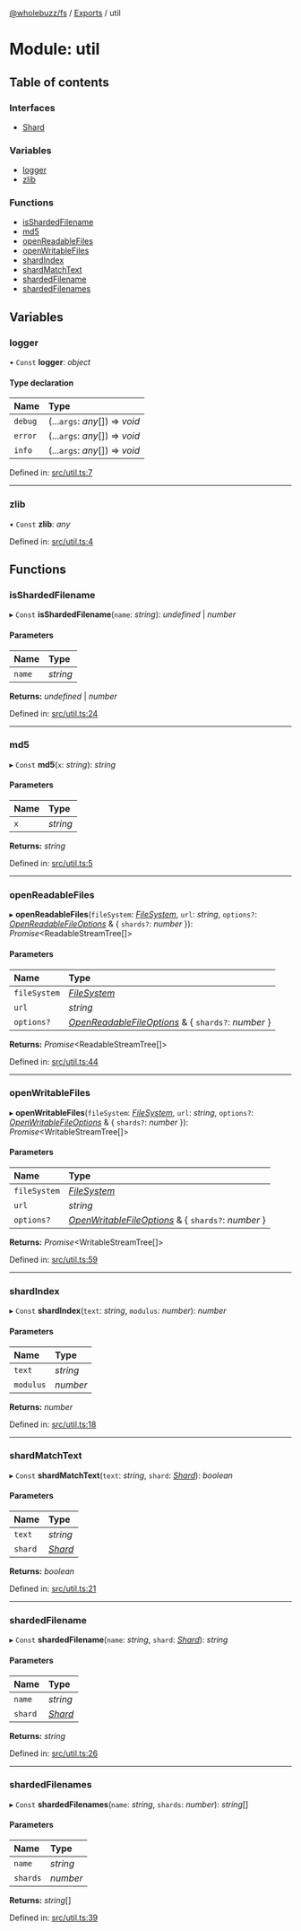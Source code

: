 [@wholebuzz/fs](../README.md) / [Exports](../modules.md) / util

# Module: util

## Table of contents

### Interfaces

- [Shard](../interfaces/util.shard.md)

### Variables

- [logger](util.md#logger)
- [zlib](util.md#zlib)

### Functions

- [isShardedFilename](util.md#isshardedfilename)
- [md5](util.md#md5)
- [openReadableFiles](util.md#openreadablefiles)
- [openWritableFiles](util.md#openwritablefiles)
- [shardIndex](util.md#shardindex)
- [shardMatchText](util.md#shardmatchtext)
- [shardedFilename](util.md#shardedfilename)
- [shardedFilenames](util.md#shardedfilenames)

## Variables

### logger

• `Const` **logger**: *object*

#### Type declaration

| Name | Type |
| :------ | :------ |
| `debug` | (...`args`: *any*[]) => *void* |
| `error` | (...`args`: *any*[]) => *void* |
| `info` | (...`args`: *any*[]) => *void* |

Defined in: [src/util.ts:7](https://github.com/wholebuzz/fs/blob/master/src/util.ts#L7)

___

### zlib

• `Const` **zlib**: *any*

Defined in: [src/util.ts:4](https://github.com/wholebuzz/fs/blob/master/src/util.ts#L4)

## Functions

### isShardedFilename

▸ `Const` **isShardedFilename**(`name`: *string*): *undefined* \| *number*

#### Parameters

| Name | Type |
| :------ | :------ |
| `name` | *string* |

**Returns:** *undefined* \| *number*

Defined in: [src/util.ts:24](https://github.com/wholebuzz/fs/blob/master/src/util.ts#L24)

___

### md5

▸ `Const` **md5**(`x`: *string*): *string*

#### Parameters

| Name | Type |
| :------ | :------ |
| `x` | *string* |

**Returns:** *string*

Defined in: [src/util.ts:5](https://github.com/wholebuzz/fs/blob/master/src/util.ts#L5)

___

### openReadableFiles

▸ **openReadableFiles**(`fileSystem`: [*FileSystem*](../classes/fs.filesystem.md), `url`: *string*, `options?`: [*OpenReadableFileOptions*](../interfaces/fs.openreadablefileoptions.md) & { `shards?`: *number*  }): *Promise*<ReadableStreamTree[]\>

#### Parameters

| Name | Type |
| :------ | :------ |
| `fileSystem` | [*FileSystem*](../classes/fs.filesystem.md) |
| `url` | *string* |
| `options?` | [*OpenReadableFileOptions*](../interfaces/fs.openreadablefileoptions.md) & { `shards?`: *number*  } |

**Returns:** *Promise*<ReadableStreamTree[]\>

Defined in: [src/util.ts:44](https://github.com/wholebuzz/fs/blob/master/src/util.ts#L44)

___

### openWritableFiles

▸ **openWritableFiles**(`fileSystem`: [*FileSystem*](../classes/fs.filesystem.md), `url`: *string*, `options?`: [*OpenWritableFileOptions*](../interfaces/fs.openwritablefileoptions.md) & { `shards?`: *number*  }): *Promise*<WritableStreamTree[]\>

#### Parameters

| Name | Type |
| :------ | :------ |
| `fileSystem` | [*FileSystem*](../classes/fs.filesystem.md) |
| `url` | *string* |
| `options?` | [*OpenWritableFileOptions*](../interfaces/fs.openwritablefileoptions.md) & { `shards?`: *number*  } |

**Returns:** *Promise*<WritableStreamTree[]\>

Defined in: [src/util.ts:59](https://github.com/wholebuzz/fs/blob/master/src/util.ts#L59)

___

### shardIndex

▸ `Const` **shardIndex**(`text`: *string*, `modulus`: *number*): *number*

#### Parameters

| Name | Type |
| :------ | :------ |
| `text` | *string* |
| `modulus` | *number* |

**Returns:** *number*

Defined in: [src/util.ts:18](https://github.com/wholebuzz/fs/blob/master/src/util.ts#L18)

___

### shardMatchText

▸ `Const` **shardMatchText**(`text`: *string*, `shard`: [*Shard*](../interfaces/util.shard.md)): *boolean*

#### Parameters

| Name | Type |
| :------ | :------ |
| `text` | *string* |
| `shard` | [*Shard*](../interfaces/util.shard.md) |

**Returns:** *boolean*

Defined in: [src/util.ts:21](https://github.com/wholebuzz/fs/blob/master/src/util.ts#L21)

___

### shardedFilename

▸ `Const` **shardedFilename**(`name`: *string*, `shard`: [*Shard*](../interfaces/util.shard.md)): *string*

#### Parameters

| Name | Type |
| :------ | :------ |
| `name` | *string* |
| `shard` | [*Shard*](../interfaces/util.shard.md) |

**Returns:** *string*

Defined in: [src/util.ts:26](https://github.com/wholebuzz/fs/blob/master/src/util.ts#L26)

___

### shardedFilenames

▸ `Const` **shardedFilenames**(`name`: *string*, `shards`: *number*): *string*[]

#### Parameters

| Name | Type |
| :------ | :------ |
| `name` | *string* |
| `shards` | *number* |

**Returns:** *string*[]

Defined in: [src/util.ts:39](https://github.com/wholebuzz/fs/blob/master/src/util.ts#L39)
